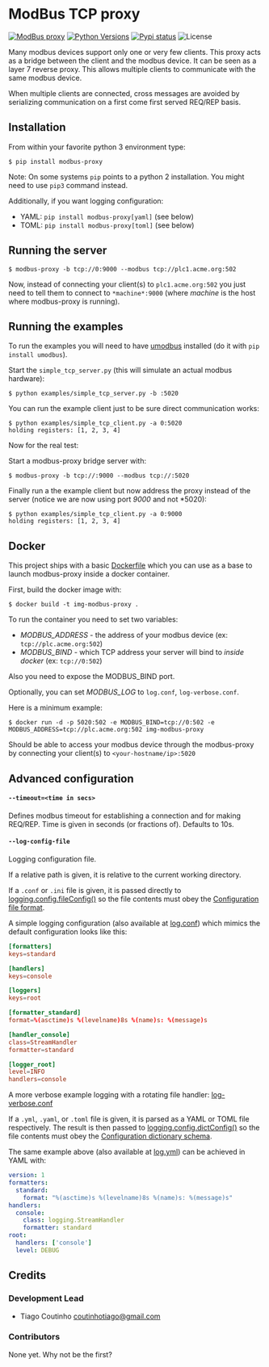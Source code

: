 # ModBus TCP proxy

[![ModBus proxy][pypi-version]](https://pypi.python.org/pypi/modbus-proxy)
[![Python Versions][pypi-python-versions]](https://pypi.python.org/pypi/modbus-proxy)
[![Pypi status][pypi-status]](https://pypi.python.org/pypi/modbus-proxy)
![License][license]

Many modbus devices support only one or very few clients. This proxy acts as a bridge between the client and the modbus device. It can be seen as a
layer 7 reverse proxy.
This allows multiple clients to communicate with the same modbus device.

When multiple clients are connected, cross messages are avoided by serializing communication on a first come first served REQ/REP basis.

## Installation

From within your favorite python 3 environment type:

`$ pip install modbus-proxy`

Note: On some systems `pip` points to a python 2 installation.
You might need to use `pip3` command instead.

Additionally, if you want logging configuration:
* YAML: `pip install modbus-proxy[yaml]` (see below)
* TOML: `pip install modbus-proxy[toml]` (see below)

## Running the server

```console
$ modbus-proxy -b tcp://0:9000 --modbus tcp://plc1.acme.org:502
```

Now, instead of connecting your client(s) to `plc1.acme.org:502` you just need to
tell them to connect to `*machine*:9000` (where *machine* is the host where
modbus-proxy is running).

## Running the examples

To run the examples you will need to have
[umodbus](https://github.com/AdvancedClimateSystems/uModbus) installed (do it
with `pip install umodbus`).

Start the `simple_tcp_server.py` (this will simulate an actual modbus hardware):

```console
$ python examples/simple_tcp_server.py -b :5020
```

You can run the example client just to be sure direct communication works:

```console
$ python examples/simple_tcp_client.py -a 0:5020
holding registers: [1, 2, 3, 4]
```

Now for the real test:

Start a modbus-proxy bridge server with:

```console
$ modbus-proxy -b tcp://:9000 --modbus tcp://:5020
```

Finally run a the example client but now address the proxy instead of the server
(notice we are now using port *9000* and not *5020):

```console
$ python examples/simple_tcp_client.py -a 0:9000
holding registers: [1, 2, 3, 4]
```

## Docker

This project ships with a basic [Dockerfile](./Dockerfile) which you can use
as a base to launch modbus-proxy inside a docker container.

First, build the docker image with:

```console
$ docker build -t img-modbus-proxy .
```

To run the container you need to set two variables:

* *MODBUS_ADDRESS* - the address of your modbus device (ex: `tcp://plc.acme.org:502`)
* *MODBUS_BIND* - which TCP address your server will bind to *inside docker* (ex: `tcp://0:502`)

Also you need to expose the MODBUS_BIND port.

Optionally, you can set *MODBUS_LOG* to `log.conf`, `log-verbose.conf`.

Here is a minimum example:

```
$ docker run -d -p 5020:502 -e MODBUS_BIND=tcp://0:502 -e MODBUS_ADDRESS=tcp://plc.acme.org:502 img-modbus-proxy
```

Should be able to access your modbus device through the modbus-proxy by connecting your client(s) to `<your-hostname/ip>:5020`

## Advanced configuration

#### `--timeout=<time in secs>`

Defines modbus timeout for establishing a connection and for making REQ/REP. Time is given in seconds (or fractions of). Defaults to 10s.

#### `--log-config-file`

Logging configuration file.

If a relative path is given, it is relative to the current working directory.


If a `.conf` or `.ini` file is given, it is passed directly to
[logging.config.fileConfig()](https://docs.python.org/library/logging.config.html#logging.config.fileConfig) so the file contents must
obey the
[Configuration file format](https://docs.python.org/library/logging.config.html#configuration-file-format).

A simple logging configuration (also available at [log.conf](./log.conf))
which mimics the default configuration looks like this:

```toml
[formatters]
keys=standard

[handlers]
keys=console

[loggers]
keys=root

[formatter_standard]
format=%(asctime)s %(levelname)8s %(name)s: %(message)s

[handler_console]
class=StreamHandler
formatter=standard

[logger_root]
level=INFO
handlers=console
```

A more verbose example logging with a rotating file handler:
[log-verbose.conf](./log-verbose.conf)


If a `.yml`, `.yaml`, or `.toml` file is given, it is parsed as a YAML or TOML
file respectively. The result is then passed to
[logging.config.dictConfig()](https://docs.python.org/library/logging.config.html#logging.config.dictConfig) so the file contents
must obey the
[Configuration dictionary schema](https://docs.python.org/library/logging.config.html#configuration-dictionary-schema).

The same example above (also available at [log.yml](./log.yml)) can be achieved in YAML with:

```yaml
version: 1
formatters:
  standard:
    format: "%(asctime)s %(levelname)8s %(name)s: %(message)s"
handlers:
  console:
    class: logging.StreamHandler
    formatter: standard
root:
  handlers: ['console']
  level: DEBUG
```



## Credits

### Development Lead

* Tiago Coutinho <coutinhotiago@gmail.com>

### Contributors

None yet. Why not be the first?

[pypi-python-versions]: https://img.shields.io/pypi/pyversions/modbus-proxy.svg
[pypi-version]: https://img.shields.io/pypi/v/modbus-proxy.svg
[pypi-status]: https://img.shields.io/pypi/status/modbus-proxy.svg
[license]: https://img.shields.io/pypi/l/modbus-proxy.svg
